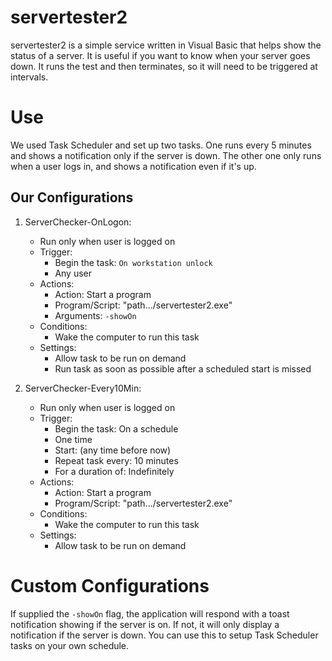 # servertester2
servertester2 is a simple service written in Visual Basic that helps show the status of a server. It is useful if you want to know when your server goes down. It runs the test and then terminates, so it will need to be triggered at intervals.
# Use
We used Task Scheduler and set up two tasks. One runs every 5 minutes and shows a notification only if the server is down. The other one only runs when a user logs in, and shows a notification even if it's up.
## Our Configurations
1. ServerChecker-OnLogon:
	- Run only when user is logged on
	- Trigger:
		- Begin the task: `On workstation unlock`
		- Any user
	- Actions:
		- Action: Start a program
		- Program/Script: "path.../servertester2.exe"
		- Arguments: `-showOn`
	- Conditions:
		- Wake the computer to run this task
	- Settings:
		- Allow task to be run on demand
		- Run task as soon as possible after a scheduled start is missed

2. ServerChecker-Every10Min:
	- Run only when user is logged on
	- Trigger:
		- Begin the task: On a schedule
		- One time
		- Start: (any time before now)
		- Repeat task every: 10 minutes
		- For a duration of: Indefinitely
	- Actions:
		- Action: Start a program
		- Program/Script: "path.../servertester2.exe"
	- Conditions:
		- Wake the computer to run this task
	- Settings:
		- Allow task to be run on demand
# Custom Configurations
If supplied the `-showOn` flag, the application will respond with a toast notification showing if the server is on. If not, it will only display a notification if the server is down. You can use this to setup Task Scheduler tasks on your own schedule.
